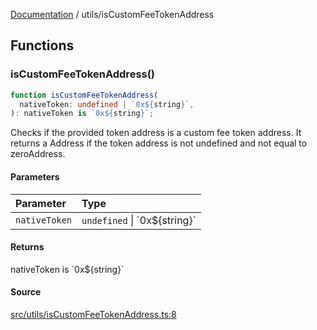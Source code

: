 [Documentation](../README.md) / utils/isCustomFeeTokenAddress

## Functions

### isCustomFeeTokenAddress()

```ts
function isCustomFeeTokenAddress(
  nativeToken: undefined | `0x${string}`,
): nativeToken is `0x${string}`;
```

Checks if the provided token address is a custom fee token address. It
returns a Address if the token address is not undefined and not equal
to zeroAddress.

#### Parameters

| Parameter     | Type                             |
| :------------ | :------------------------------- |
| `nativeToken` | `undefined` \| \`0x$\{string\}\` |

#### Returns

nativeToken is \`0x$\{string\}\`

#### Source

[src/utils/isCustomFeeTokenAddress.ts:8](https://github.com/anegg0/arbitrum-orbit-sdk/blob/763a3f41e7ea001cbb6fe81ac11cc794b4a0f94d/src/utils/isCustomFeeTokenAddress.ts#L8)
